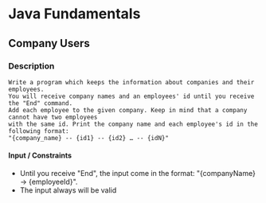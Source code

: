 # Java Fundamentals

## Company Users

### Description
    Write a program which keeps the information about companies and their employees.
    You will receive company names and an employees' id until you receive the "End" command.
    Add each employee to the given company. Keep in mind that a company cannot have two employees 
    with the same id. Print the company name and each employee's id in the following format:
    "{company_name} -- {id1} -- {id2} … -- {idN}" 

#### Input / Constraints 
- Until you receive "End", the input come in the format: "{companyName} -> {employeeId}". 
- The input always will be valid
